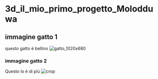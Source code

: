 # 3d_il_mio_primo_progetto_Molodduwa
## immagine gatto 1 
questo gatto è bellino
![gatto_1020x680](https://user-images.githubusercontent.com/93248307/140023258-86eb1d47-5f5f-4b10-ae1e-2720d68e0854.jpeg)

### immagine gatto 2
Questo lo è di più
![crop](https://user-images.githubusercontent.com/93248307/140023267-8944cf3b-8e0f-4193-b0ac-e0ed15c4433a.jpeg)
